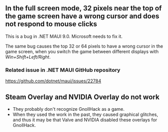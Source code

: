 ## In the full screen mode, 32 pixels near the top of the game screen have a wrong cursor and does not respond to mouse clicks


This is a bug in .NET MAUI 9.0. Microsoft needs to fix it.

The same bug causes the top 32 or 64 pixels to have a wrong cursor in the game screen, when you switch the game between different displays with _Win+Shift+Left/Right_.


### Related issue in .NET MAUI GitHub repository


https://github.com/dotnet/maui/issues/22784


## Steam Overlay and NVIDIA Overlay do not work


- They probably don't recognize GnollHack as a game.
- When they used the work in the past, they caused graphical glitches, and thus it may be that Valve and NVIDIA disabled these overlays for GnollHack.